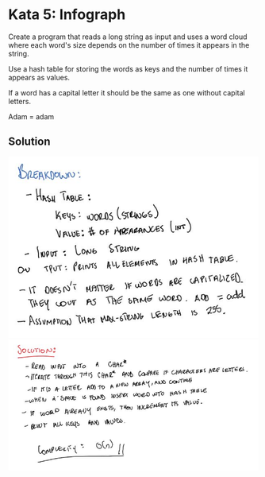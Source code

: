 # Kata 5: Infograph

Create a program that reads a long string as input and uses a word cloud where
each word's size depends on the number of times it appears in the string. 

Use a hash table for storing the words as keys and the number of times it appears 
as values.

If a word has a capital letter it should be the same as one without capital letters.

Adam = adam

## Solution

![alt text](https://github.com/MikeSagnelli/PrograAvanzada2018/blob/master/katas/kata5/kata5_1.JPG)
![alt text](https://github.com/MikeSagnelli/PrograAvanzada2018/blob/master/katas/kata5/kata5_2.JPG)